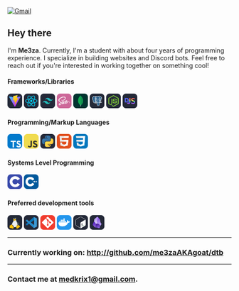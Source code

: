 [![Gmail](https://img.shields.io/badge/Gmail-D14836?style=for-the-badge&logo=gmail&logoColor=white)](mailto:medkrix1@gmail.com)

## Hey there
I'm <b>Me3za</b>. Currently, I'm a student with about four years of programming experience. I specialize in building websites and Discord bots. Feel free to reach out if you're interested in working together on something cool!

#### Frameworks/Libraries
<div>
<img src="./assets/vite.svg" width=33>
<img src="./assets/react.svg" width=33>
<img src="./assets/tailwind.svg" width=33>
<img src="./assets/sass.svg" width=33>
<img src="./assets/mongodb.svg" width=33>
<img src="./assets/postgres.svg" width=33>
<img src="./assets/node.svg" width=33>
<img src="./assets/discordjs.svg" width=33>
</div>

#### Programming/Markup Languages

<div>
<img src="./assets/typescript.svg" width=33>
<img src="./assets/javascript.svg" width=33>
<img src="./assets/py.svg" width=33>
<img src="./assets/html.svg" width=33>
<img src="./assets/css.svg" width=33>
</div>

#### Systems Level Programming

<div>
<img src="./assets/c.svg" width=33>
<img src="./assets/cpp.svg" width=33>
</div>

#### Preferred development tools

<div>
<img src="./assets/linux.svg" width=33>
<img src="./assets/vscode.svg" width=33>
<img src="./assets/git.svg" width=33>
<img src="./assets/docker.svg" width=33>
<img src="./assets/bash.svg" width=33>
<img src="./assets/obsidian.svg" width=33>
</div>

---

### **Currently working on:** http://github.com/me3zaAKAgoat/dtb

---

### Contact me at medkrix1@gmail.com.

</samp>
